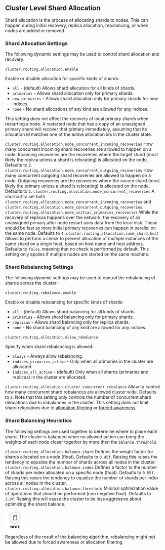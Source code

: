 ## Cluster Level Shard Allocation

Shard allocation is the process of allocating shards to nodes. This can happen during initial recovery, replica allocation, rebalancing, or when nodes are added or removed.

### Shard Allocation Settings

The following _dynamic_ settings may be used to control shard allocation and recovery:

`cluster.routing.allocation.enable`
    

Enable or disable allocation for specific kinds of shards:

  * `all` \- (default) Allows shard allocation for all kinds of shards. 
  * `primaries` \- Allows shard allocation only for primary shards. 
  * `new_primaries` \- Allows shard allocation only for primary shards for new indices. 
  * `none` \- No shard allocations of any kind are allowed for any indices. 



This setting does not affect the recovery of local primary shards when restarting a node. A restarted node that has a copy of an unassigned primary shard will recover that primary immediately, assuming that its allocation id matches one of the active allocation ids in the cluster state.

`cluster.routing.allocation.node_concurrent_incoming_recoveries`
     How many concurrent incoming shard recoveries are allowed to happen on a node. Incoming recoveries are the recoveries where the target shard (most likely the replica unless a shard is relocating) is allocated on the node. Defaults to `2`. 
`cluster.routing.allocation.node_concurrent_outgoing_recoveries`
     How many concurrent outgoing shard recoveries are allowed to happen on a node. Outgoing recoveries are the recoveries where the source shard (most likely the primary unless a shard is relocating) is allocated on the node. Defaults to `2`. 
`cluster.routing.allocation.node_concurrent_recoveries`
     A shortcut to set both `cluster.routing.allocation.node_concurrent_incoming_recoveries` and `cluster.routing.allocation.node_concurrent_outgoing_recoveries`. 
`cluster.routing.allocation.node_initial_primaries_recoveries`
     While the recovery of replicas happens over the network, the recovery of an unassigned primary after node restart uses data from the local disk. These should be fast so more initial primary recoveries can happen in parallel on the same node. Defaults to `4`. 
`cluster.routing.allocation.same_shard.host`
     Allows to perform a check to prevent allocation of multiple instances of the same shard on a single host, based on host name and host address. Defaults to `false`, meaning that no check is performed by default. This setting only applies if multiple nodes are started on the same machine. 

### Shard Rebalancing Settings

The following _dynamic_ settings may be used to control the rebalancing of shards across the cluster:

`cluster.routing.rebalance.enable`
    

Enable or disable rebalancing for specific kinds of shards:

  * `all` \- (default) Allows shard balancing for all kinds of shards. 
  * `primaries` \- Allows shard balancing only for primary shards. 
  * `replicas` \- Allows shard balancing only for replica shards. 
  * `none` \- No shard balancing of any kind are allowed for any indices. 



`cluster.routing.allocation.allow_rebalance`
    

Specify when shard rebalancing is allowed:

  * `always` \- Always allow rebalancing. 
  * `indices_primaries_active` \- Only when all primaries in the cluster are allocated. 
  * `indices_all_active` \- (default) Only when all shards (primaries and replicas) in the cluster are allocated. 



`cluster.routing.allocation.cluster_concurrent_rebalance`
     Allow to control how many concurrent shard rebalances are allowed cluster wide. Defaults to `2`. Note that this setting only controls the number of concurrent shard relocations due to imbalances in the cluster. This setting does not limit shard relocations due to [allocation filtering](allocation-filtering.html) or [forced awareness](allocation-awareness.html#forced-awareness). 

### Shard Balancing Heuristics

The following settings are used together to determine where to place each shard. The cluster is balanced when no allowed action can bring the weights of each node closer together by more then the `balance.threshold`.

`cluster.routing.allocation.balance.shard`
     Defines the weight factor for shards allocated on a node (float). Defaults to `0.45f`. Raising this raises the tendency to equalize the number of shards across all nodes in the cluster. 
`cluster.routing.allocation.balance.index`
     Defines a factor to the number of shards per index allocated on a specific node (float). Defaults to `0.55f`. Raising this raises the tendency to equalize the number of shards per index across all nodes in the cluster. 
`cluster.routing.allocation.balance.threshold`
     Minimal optimization value of operations that should be performed (non negative float). Defaults to `1.0f`. Raising this will cause the cluster to be less aggressive about optimizing the shard balance. 

![Note](images/icons/note.png)

Regardless of the result of the balancing algorithm, rebalancing might not be allowed due to forced awareness or allocation filtering.

